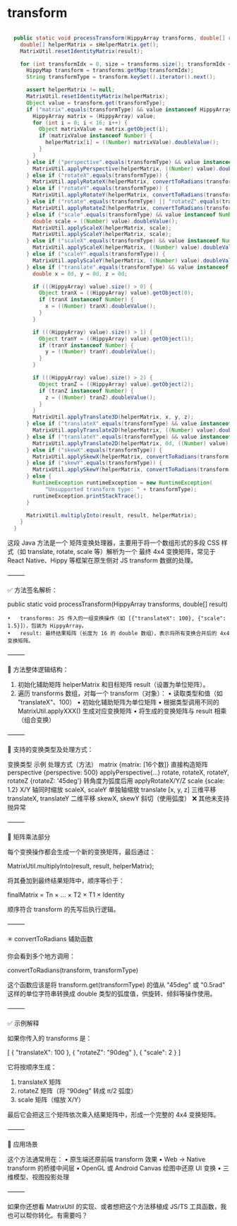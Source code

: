 # transform
```java

  public static void processTransform(HippyArray transforms, double[] result) {
    double[] helperMatrix = sHelperMatrix.get();
    MatrixUtil.resetIdentityMatrix(result);

    for (int transformIdx = 0, size = transforms.size(); transformIdx < size; transformIdx++) {
      HippyMap transform = transforms.getMap(transformIdx);
      String transformType = transform.keySet().iterator().next();

      assert helperMatrix != null;
      MatrixUtil.resetIdentityMatrix(helperMatrix);
      Object value = transform.get(transformType);
      if ("matrix".equals(transformType) && value instanceof HippyArray) {
        HippyArray matrix = (HippyArray) value;
        for (int i = 0; i < 16; i++) {
          Object matrixValue = matrix.getObject(i);
          if (matrixValue instanceof Number) {
            helperMatrix[i] = ((Number) matrixValue).doubleValue();
          }
        }
      } else if ("perspective".equals(transformType) && value instanceof Number) {
        MatrixUtil.applyPerspective(helperMatrix, ((Number) value).doubleValue());
      } else if ("rotateX".equals(transformType)) {
        MatrixUtil.applyRotateX(helperMatrix, convertToRadians(transform, transformType));
      } else if ("rotateY".equals(transformType)) {
        MatrixUtil.applyRotateY(helperMatrix, convertToRadians(transform, transformType));
      } else if ("rotate".equals(transformType) || "rotateZ".equals(transformType)) {
        MatrixUtil.applyRotateZ(helperMatrix, convertToRadians(transform, transformType));
      } else if ("scale".equals(transformType) && value instanceof Number) {
        double scale = ((Number) value).doubleValue();
        MatrixUtil.applyScaleX(helperMatrix, scale);
        MatrixUtil.applyScaleY(helperMatrix, scale);
      } else if ("scaleX".equals(transformType) && value instanceof Number) {
        MatrixUtil.applyScaleX(helperMatrix, ((Number) value).doubleValue());
      } else if ("scaleY".equals(transformType)) {
        MatrixUtil.applyScaleY(helperMatrix, ((Number) value).doubleValue());
      } else if ("translate".equals(transformType) && value instanceof HippyArray) {
        double x = 0d, y = 0d, z = 0d;

        if (((HippyArray) value).size() > 0) {
          Object tranX = ((HippyArray) value).getObject(0);
          if (tranX instanceof Number) {
            x = ((Number) tranX).doubleValue();
          }
        }

        if (((HippyArray) value).size() > 1) {
          Object tranY = ((HippyArray) value).getObject(1);
          if (tranY instanceof Number) {
            y = ((Number) tranY).doubleValue();
          }
        }

        if (((HippyArray) value).size() > 2) {
          Object tranZ = ((HippyArray) value).getObject(2);
          if (tranZ instanceof Number) {
            z = ((Number) tranZ).doubleValue();
          }
        }
        MatrixUtil.applyTranslate3D(helperMatrix, x, y, z);
      } else if ("translateX".equals(transformType) && value instanceof Number) {
        MatrixUtil.applyTranslate2D(helperMatrix, ((Number) value).doubleValue(), 0d);
      } else if ("translateY".equals(transformType) && value instanceof Number) {
        MatrixUtil.applyTranslate2D(helperMatrix, 0d, ((Number) value).doubleValue());
      } else if ("skewX".equals(transformType)) {
        MatrixUtil.applySkewX(helperMatrix, convertToRadians(transform, transformType));
      } else if ("skewY".equals(transformType)) {
        MatrixUtil.applySkewY(helperMatrix, convertToRadians(transform, transformType));
      } else {
        RuntimeException runtimeException = new RuntimeException(
            "Unsupported transform type: " + transformType);
        runtimeException.printStackTrace();
      }

      MatrixUtil.multiplyInto(result, result, helperMatrix);
    }
  }

```

这段 Java 方法是一个 矩阵变换处理器，主要用于将一个数组形式的多段 CSS 样式（如 translate, rotate, scale 等）解析为一个 最终 4x4 变换矩阵，常见于 React Native、Hippy 等框架在原生侧对 JS transform 数据的处理。

⸻

✅ 方法签名解析：

public static void processTransform(HippyArray transforms, double[] result)

	•	transforms: JS 传入的一组变换操作（如 [{"translateX": 100}, {"scale": 1.5}]），包装为 HippyArray。
	•	result: 最终结果矩阵（长度为 16 的 double 数组），表示将所有变换合并后的 4x4 变换矩阵。

⸻

🧱 方法整体逻辑结构：
1.	初始化辅助矩阵 helperMatrix 和目标矩阵 result（设置为单位矩阵）。
2.	遍历 transforms 数组，对每一个 transform（对象）：
•	读取类型和值（如 "translateX"、100）
•	初始化辅助矩阵为单位矩阵
•	根据类型调用不同的 MatrixUtil.applyXXX() 生成对应变换矩阵
•	将生成的变换矩阵与 result 相乘（组合变换）

⸻

🧠 支持的变换类型及处理方式：

变换类型	示例	处理方式（方法）
matrix	{matrix: [16个数]}	直接构造矩阵
perspective	{perspective: 500}	applyPerspective(...)
rotate, rotateX, rotateY, rotateZ	{rotateZ: '45deg'}	转角度为弧度后用 applyRotateX/Y/Z
scale	{scale: 1.2}	X/Y 轴同时缩放
scaleX, scaleY	单独轴缩放
translate	[x, y, z]	三维平移
translateX, translateY	二维平移
skewX, skewY	斜切（使用弧度）
❌ 其他未支持	抛异常


⸻

🔁 矩阵乘法部分

每个变换操作都会生成一个新的变换矩阵，最后通过：

MatrixUtil.multiplyInto(result, result, helperMatrix);

将其叠加到最终结果矩阵中，顺序等价于：

finalMatrix = Tn × ... × T2 × T1 × Identity

顺序符合 transform 的先写后执行逻辑。

⸻

✳️ convertToRadians 辅助函数

你会看到多个地方调用：

convertToRadians(transform, transformType)

这个函数应该是将 transform.get(transformType) 的值从 "45deg" 或 "0.5rad" 这样的单位字符串转换成 double 类型的弧度值，供旋转、倾斜等操作使用。

⸻

✅ 示例解释

如果你传入的 transforms 是：

[
{ "translateX": 100 },
{ "rotateZ": "90deg" },
{ "scale": 2 }
]

它将按顺序生成：
1.	translateX 矩阵
2.	rotateZ 矩阵（将 “90deg” 转成 π/2 弧度）
3.	scale 矩阵（缩放 X/Y）

最后它会把这三个矩阵依次乘入结果矩阵中，形成一个完整的 4x4 变换矩阵。

⸻

📌 应用场景

这个方法通常用在：
•	原生端还原前端 transform 效果
•	Web → Native transform 的桥接中间层
•	OpenGL 或 Android Canvas 绘图中还原 UI 变换
•	三维模型、视图投影处理

⸻

如果你还想看 MatrixUtil 的实现、或者想把这个方法移植成 JS/TS 工具函数，我也可以帮你转化。有需要吗？